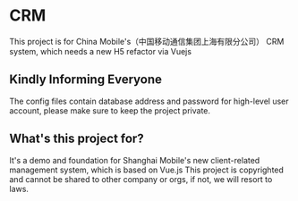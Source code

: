 # CRM
This project is for China Mobile's（中国移动通信集团上海有限分公司） CRM system, which needs a new H5 refactor via Vuejs

## Kindly Informing Everyone
The config files contain database address and password for high-level user account, please make sure to keep the project private.

## What's this project for?
It's a demo and foundation for Shanghai Mobile's new client-related management system, which is based on Vue.js
This project is copyrighted and cannot be shared to other company or orgs, if not, we will resort to laws.

